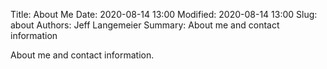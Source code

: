 Title: About Me
Date: 2020-08-14 13:00
Modified: 2020-08-14 13:00
Slug: about
Authors: Jeff Langemeier
Summary: About me and contact information

About me and contact information.
